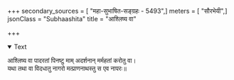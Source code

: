+++
secondary_sources = [ "महा-सुभाषित-सङ्ग्रहः - 5493",]
meters = [ "सौरभेयी",]
jsonClass = "Subhaashita"
title = "आश्लिष्य वा"

+++

<details open><summary>Text</summary>

आश्लिष्य वा पादरतां पिनष्टु माम् अदर्शनान् मर्महतां करोतु वा।  
यथा तथा वा विदधातु नागरो मत्प्राणनाथस्तु स एव नापरः॥
</details>
